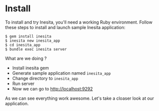 # Install

To install and try Inesita, you'll need a working Ruby environment.
Follow these steps to install and launch sample Inesita application:

```shell
$ gem install inesita
$ inesita new inesita_app
$ cd inesita_app
$ bundle exec inesita server
```

What are we doing ?

- Install inesita gem
- Generate sample application named `inesita_app`
- Change directory to `inesita_app`
- Run server
- Now we can go to [http://localhost:9292](http://localhost:9292)

As we can see everything work awesome. Let's take a cloaser look at our application.
